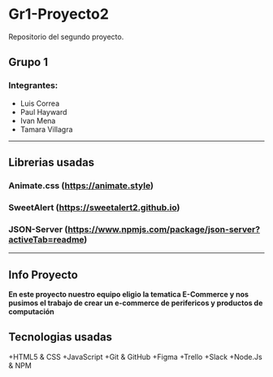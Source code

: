 # Gr1-Proyecto2
Repositorio del segundo proyecto.
## Grupo 1
### Integrantes:
- Luis Correa
- Paul Hayward
- Ivan Mena
- Tamara Villagra

--- 

## Librerias usadas

### Animate.css (https://animate.style)
### SweetAlert (https://sweetalert2.github.io)
### JSON-Server (https://www.npmjs.com/package/json-server?activeTab=readme)

---

## Info Proyecto

**En este proyecto nuestro equipo eligio la tematica E-Commerce y nos pusimos el trabajo de crear un e-commerce de perifericos y productos de computación**

## Tecnologias usadas 

+HTML5 & CSS
+JavaScript
+Git & GitHub
+Figma
+Trello
+Slack
+Node.Js & NPM